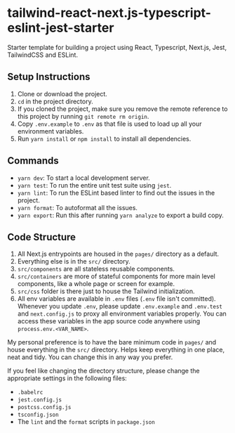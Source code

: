 # tailwind-react-next.js-typescript-eslint-jest-starter

Starter template for building a project using React, Typescript, Next.js, Jest, TailwindCSS and ESLint.

## Setup Instructions

1. Clone or download the project.
2. `cd` in the project directory.
3. If you cloned the project, make sure you remove the remote reference to this project by running `git remote rm origin`.
4. Copy `.env.example` to `.env` as that file is used to load up all your environment variables.
4. Run `yarn install` or `npm install` to install all dependencies.

## Commands

- `yarn dev`: To start a local development server.
- `yarn test`: To run the entire unit test suite using `jest`.
- `yarn lint`: To run the ESLint based linter to find out the issues in the project.
- `yarn format`: To autoformat all the issues.
- `yarn export`: Run this after running `yarn analyze` to export a build copy.

## Code Structure

1. All Next.js entrypoints are housed in the `pages/` directory as a default.
2. Everything else is in the `src/` directory.
3. `src/components` are all stateless reusable components.
4. `src/containers` are more of stateful components for more main level components, like a whole page or screen for example.
5. `src/css` folder is there just to house the Tailwind initialization.
6. All env variables are available in `.env` files (`.env` file isn't committed). Whenever you update `.env`, please update `.env.example` and `.env.test` and `next.config.js` to proxy all environment variables properly.
    You can access these variables in the app source code anywhere using `process.env.<VAR_NAME>`.

My personal preference is to have the bare minimum code in `pages/` and house everything in the `src/` directory. Helps keep everything in one place, neat and tidy. You can change this in any way you prefer.

If you feel like changing the directory structure, please change the appropriate settings in the following files:

- `.babelrc`
- `jest.config.js`
- `postcss.config.js`
- `tsconfig.json`
- The `lint` and the `format` scripts in `package.json`
